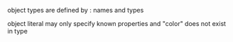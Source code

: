 object types are defined by :
names and types


object literal may only specify known properties and "color" does not exist in type
<the type the function expects>

